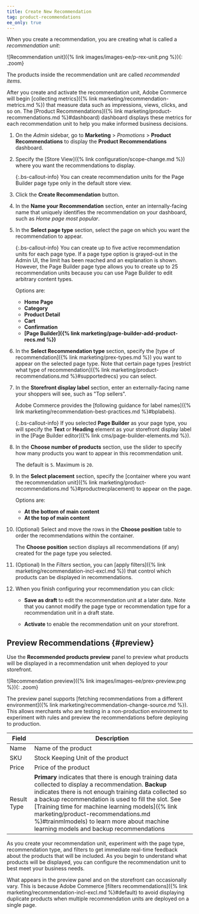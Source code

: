 ```yaml
---
title: Create New Recommendation
tag: product-recommendations
ee_only: true
---
```


When you create a recommendation, you are creating what is called a *recommendation unit*:

   ![Recommendation unit]({% link images/images-ee/p-rex-unit.png %}){: .zoom}

The products inside the recommendation unit are called *recommended items*.

After you create and activate the recommendation unit, Adobe Commerce will begin [collecting metrics]({% link marketing/recommendation-metrics.md %}) that measure data such as impressions, views, clicks, and so on. The [Product Recommendations]({% link marketing/product-recommendations.md %}#dashboard) dashboard displays these metrics for each recommendation unit to help you make informed business decisions.

1. On the _Admin_ sidebar, go to **Marketing** > _Promotions_ > **Product Recommendations** to display the **Product Recommendations** dashboard.

1. Specify the [Store View]({% link configuration/scope-change.md %}) where you want the recommendations to display.

   {:.bs-callout-info}
   You can create recommendation units for the Page Builder page type only in the default store view.

1. Click the **Create Recommendation** button.

1. In the **Name your Recommendation** section, enter an internally-facing name that uniquely identifies the recommendation on your dashboard, such as *Home page most popular*.

1. In the **Select page type** section, select the page on which you want the recommendation to appear.

   {:.bs-callout-info}
   You can create up to five active recommendation units for each page type. If a page type option is grayed-out in the Admin UI, the limit has been reached and an explanation is shown. However, the Page Builder page type allows you to create up to 25 recommendation units because you can use Page Builder to edit arbitrary content types.

   Options are:
   - **Home Page**
   - **Category**
   - **Product Detail**
   - **Cart**
   - **Confirmation**
   - **[Page Builder]({% link marketing/page-builder-add-product-recs.md %})**

1. In the **Select Recommendation type** section, specify the [type of recommendation]({% link marketing/prex-types.md %}) you want to appear on the selected page type. Note that certain page types [restrict what type of recommendation]({% link marketing/product-recommendations.md %}#supportedrecs) you can select.

1. In the **Storefront display label** section, enter an externally-facing name your shoppers will see, such as "Top sellers".

   Adobe Commerce provides the [following guidance for label names]({% link marketing/recommendation-best-practices.md %}#bplabels).

   {:.bs-callout-info}
   If you selected **Page Builder** as your page type, you will specify the **Text** or **Heading** element as your storefront display label in the [Page Builder editor]({% link cms/page-builder-elements.md %}).

1. In the **Choose number of products** section, use the slider to specify how many products you want to appear in this recommendation unit.

   The default is `5`. Maximum is `20`.

1. In the **Select placement** section, specify the [container where you want the recommendation unit]({% link marketing/product-recommendations.md %}#productrecplacement) to appear on the page.

   Options are:
   - **At the bottom of main content**
   - **At the top of main content**

1. (Optional) Select and move the rows in the **Choose position** table to order the recommendations within the container.

   The **Choose position** section displays all recommendations (if any) created for the page type you selected.

1. (Optional) In the _Filters_ section, you can [apply filters]({% link marketing/recommendation-incl-excl.md %}) that control which products can be displayed in recommendations.

1. When you finish configuring your recommendation you can click:

    - **Save as draft** to edit the recommendation unit at a later date. Note that you cannot modify the page type or recommendation type for a recommendation unit in a draft state.

    - **Activate** to enable the recommendation unit on your storefront.

## Preview Recommendations {#preview}

Use the **Recommended products preview** panel to preview what products will be displayed in a recommendation unit when deployed to your storefront.

![Recommendation preview]({% link images/images-ee/prex-preview.png %}){: .zoom}

The preview panel supports [fetching recommendations from a different environment]({% link marketing/recommendation-change-source.md %}). This allows merchants who are testing in a non-production environment to experiment with rules and preview the recommendations before deploying to production.

|Field|Description|
|---|---|
|Name|Name of the product|
|SKU|Stock Keeping Unit of the product|
|Price|Price of the product|
|Result Type|**Primary** indicates that there is enough training data collected to display a recommendation. **Backup** indicates there is not enough training data collected so a backup recommendation is used to fill the slot. See [Training time for machine learning models]({% link marketing/product-recommendations.md %}#trainmlmodels) to learn more about machine learning models and backup recommendations|

As you create your recommendation unit, experiment with the page type, recommendation type, and filters to get immediate real-time feedback about the products that will be included. As you begin to understand what products will be displayed, you can configure the recommendation unit to best meet your business needs.

What appears in the preview panel and on the storefront can occasionally vary. This is because Adobe Commerce [filters recommendations]({% link marketing/recommendation-incl-excl.md %}#default) to avoid displaying duplicate products when multiple recommendation units are deployed on a single page.
